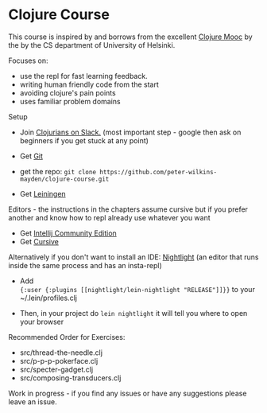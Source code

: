 # Clojure Course

This course is inspired by and borrows from the excellent [Clojure Mooc](http://iloveponies.github.io/120-hour-epic-sax-marathon/index.html) by the by the CS department of University of Helsinki.

Focuses on:

- use the repl for fast learning feedback.
- writing human friendly code from the start
- avoiding clojure's pain points 
- uses familiar problem domains

Setup
- Join [Clojurians on Slack.](http://clojurians.net/) (most important step - google then ask on beginners if you get stuck at any point) 
- Get [Git](https://git-scm.com/)
- get the repo:
 ```git clone https://github.com/peter-wilkins-mayden/clojure-course.git```

- Get  [Leiningen](https://leiningen.org/)

Editors - the instructions in the chapters assume cursive but if you prefer another and know how to repl already use whatever you want
- Get [Intellij Community Edition](https://www.jetbrains.com/idea/)
- Get [Cursive](https://cursive-ide.com/)

Alternatively if you don't want to install an IDE: [Nightlight](https://sekao.net/nightlight) (an editor that runs inside the same process and has an insta-repl)

- Add  
```{:user {:plugins [[nightlight/lein-nightlight "RELEASE"]]}}```
to your ~/.lein/profiles.clj
			
- Then, in your project do ```lein nightlight``` it will tell you where to open your browser





Recommended Order for Exercises:
- src/thread-the-needle.clj
- src/p-p-p-pokerface.clj
- src/specter-gadget.clj
- src/composing-transducers.clj

Work in progress - if you find any issues or have any suggestions please leave an issue.




